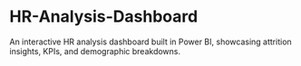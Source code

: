 # HR-Analysis-Dashboard
An interactive HR analysis dashboard built in Power BI, showcasing attrition insights, KPIs, and demographic breakdowns.
